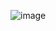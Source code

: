 ![image](https://user-images.githubusercontent.com/77326210/183234196-c0e10621-e118-41c1-a602-370fe73c8d90.png)
